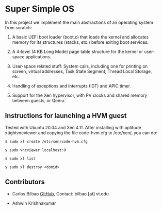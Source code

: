 # Super Simple OS

In this project we implement the main abstractions of an operating system from scratch:

1. A basic UEFI boot loader (boot.c) that loads the kernel and allocates memory for its structures (stacks, etc.) before exiting boot services. 

2. A 4-level (4 KB Long Mode) page table structure for the kernel or user-space applications.

3. User-space related stuff: System calls, including one for printing on screen, virtual addresses, Task State Segment, Thread Local Storage, etc. 

4. Handling of exceptions and interrupts (IDT) and APIC timer.

5. Support for the Xen hypervisor, with PV clocks and shared memory between guests, or Qemu.

## Instructions for launching a HVM guest

Tested with Ubuntu 20.04 and Xen 4.11. After installing with aptitude xtightvncviewer and copying the file code-hvm.cfg to /etc/xen/, you can do:

```
$ sudo xl create /etc/xen/code-hvm.cfg

$ sudo vncviewer localhost:0

$ sudo xl list

$ sudo xl destroy <domid>
```

## Contributors

- Carlos Bilbao [GitHub](https://github.com/Zildj1an/), Contact: bilbao [at] vt.edu

- Ashwin Krishnakumar

